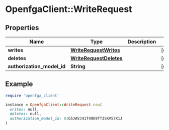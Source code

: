 # OpenfgaClient::WriteRequest

## Properties

| Name | Type | Description | Notes |
| ---- | ---- | ----------- | ----- |
| **writes** | [**WriteRequestWrites**](WriteRequestWrites.md) |  | [optional] |
| **deletes** | [**WriteRequestDeletes**](WriteRequestDeletes.md) |  | [optional] |
| **authorization_model_id** | **String** |  | [optional] |

## Example

```ruby
require 'openfga_client'

instance = OpenfgaClient::WriteRequest.new(
  writes: null,
  deletes: null,
  authorization_model_id: 01G5JAVJ41T49E9TT3SKVS7X1J
)
```

